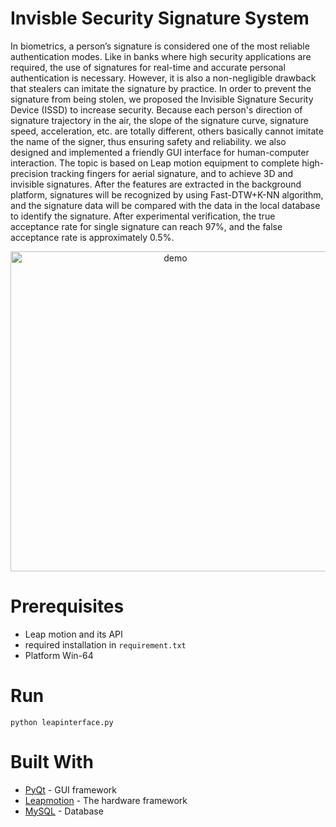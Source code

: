 # Invisble Security Signature System
In biometrics, a person’s signature is considered one of the most reliable authentication modes.
Like in banks where high security applications are required, the use of signatures for real-time
and accurate personal authentication is necessary. However, it is also a non-negligible drawback
that stealers can imitate the signature by practice. In order to prevent the signature from being
stolen, we proposed the Invisible Signature Security Device (ISSD) to increase security.
Because each person's direction of signature trajectory in the air, the slope of the signature curve,
signature speed, acceleration, etc. are totally different, others basically cannot imitate the name
of the signer, thus ensuring safety and reliability. we also designed and implemented a friendly
GUI interface for human-computer interaction. The topic is based on Leap motion equipment
to complete high-precision tracking fingers for aerial signature, and to achieve 3D and invisible
signatures. After the features are extracted in the background platform, signatures will be
recognized by using Fast-DTW+K-NN algorithm, and the signature data will be compared with
the data in the local database to identify the signature. After experimental verification, the true
acceptance rate for single signature can reach 97%, and the false acceptance rate is
approximately 0.5%.

<div align=center>
  
<img src="https://github.com/fe1ixxu/ISSD/blob/master/demo/Issd_demo.gif" alt="demo" width="512px">
</div>

# Prerequisites
* Leap motion and its API
* required installation in ```requirement.txt```
* Platform Win-64

# Run

```
python leapinterface.py
```

# Built With
* [PyQt](https://pypi.org/project/PyQt5/) - GUI framework
* [Leapmotion](https://developer.leapmotion.com) - The hardware framework
* [MySQL](https://www.mysql.com/) - Database

